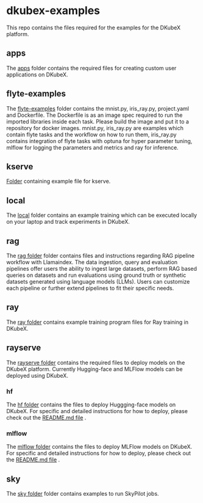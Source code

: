 # dkubex-examples
This repo contains the files required for the examples for the DKubeX platform.

## apps
The [apps](apps) folder contains the required files for creating custom user applications on DKubeX.

## flyte-examples
The [flyte-examples](flyte-examples) folder contains the mnist.py, iris_ray.py, project.yaml and Dockerfile. The Dockerfile is as an image spec required to run the imported libraries inside each task. Please build the image and put it to a repository for docker images. 
mnist.py, iris_ray.py are examples which contain flyte tasks and the workflow on how to run them, iris_ray.py contains integration of flyte tasks with optuna for hyper parameter tuning, mlflow for logging the parameters and metrics and ray for inference.

## kserve
[Folder](kserve) containing example file for kserve.

## local
The [local](local) folder contains an example training which can be executed locally on your laptop and track experiments in DKubeX.

## rag
The [rag folder](rag) folder contains files and instructions regarding RAG pipeline workflow with Llamaindex. The data ingestion, query and evaluation pipelines offer users the ability to ingest large datasets, perform RAG based queries on datasets and run evaluations using ground truth or synthetic datasets generated using language models (LLMs). Users can customize each pipeline or further extend pipelines to fit their specific needs.

## ray
The [ray folder](ray) contains example training program files for Ray training in DKubeX.

## rayserve
The [rayserve folder](rayserve) contains the required files to deploy models on the DKubeX platform. Currently Hugging-face and MLFlow models can be deployed using DKubeX.

### hf
The [hf folder](rayserve/hf) contains the files to deploy Huggging-face models on DKubeX. For specific and detailed instructions for how to deploy, please check out the [README.md file](rayserve/hf/README.md) .

### mlflow
The [mlflow folder](rayserve/mlflow) contains the files to deploy MLFlow models on DKubeX. For specific and detailed instructions for how to deploy, please check out the [README.md file](rayserve/mlflow/README.md) .

## sky
The [sky folder](sky) folder contains examples to run SkyPilot jobs.